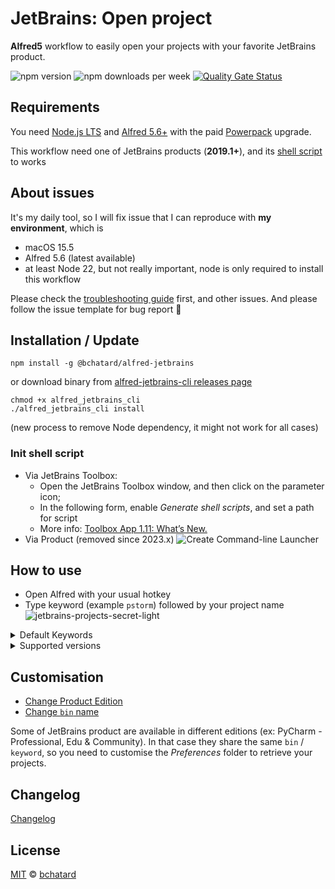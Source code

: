 # JetBrains: Open project

**Alfred5** workflow to easily open your projects with your favorite JetBrains product.

![npm version](https://img.shields.io/npm/v/@bchatard/alfred-jetbrains.svg?style=for-the-badge)
![npm downloads per week](https://img.shields.io/npm/dm/@bchatard/alfred-jetbrains.svg?style=for-the-badge)
[![Quality Gate Status](https://sonarcloud.io/api/project_badges/measure?project=bchatard_alfred-jetbrains&metric=alert_status)](https://sonarcloud.io/dashboard?id=bchatard_alfred-jetbrains)

## Requirements

You need [Node.js LTS](https://nodejs.org) and [Alfred 5.6+](https://www.alfredapp.com) with the paid [Powerpack](https://www.alfredapp.com/powerpack/) upgrade.

This workflow need one of JetBrains products (**2019.1+**), and its [shell script](#init-shell-script) to works

## About issues

It's my daily tool, so I will fix issue that I can reproduce with **my environment**, which is
* macOS 15.5
* Alfred 5.6 (latest available)
* at least Node 22, but not really important, node is only required to install this workflow

Please check the [troubleshooting guide](doc/troubleshooting.md) first, and other issues.
And please follow the issue template for bug report 🙏

## Installation / Update

```shell
npm install -g @bchatard/alfred-jetbrains
```

or download binary from [alfred-jetbrains-cli releases page](https://github.com/bchatard/alfred-jetbrains-cli/releases/latest)
```shell
chmod +x alfred_jetbrains_cli
./alfred_jetbrains_cli install
```
(new process to remove Node dependency, it might not work for all cases)

### Init shell script

- Via JetBrains Toolbox:
  - Open the JetBrains Toolbox window, and then click on the parameter icon;
  - In the following form, enable _Generate shell scripts_, and set a path for script
  - More info: [Toolbox App 1.11: What’s New.](https://blog.jetbrains.com/blog/2018/08/23/toolbox-app-1-11-whats-new/)
- Via Product (removed since 2023.x)
  ![Create Command-line Launcher](./doc/img/command_line_launcher.gif)

## How to use

- Open Alfred with your usual hotkey
- Type keyword (example `pstorm`) followed by your project name
  ![jetbrains-projects-secret-light](https://raw.githubusercontent.com/bchatard/alfred-jetbrains/master/doc/img/jetbrains-projects-secret-light.png)

<details>
<summary>Default Keywords</summary>

- Cross Products: `jb` (search projects on for all products)

- AndroidStudio: `studio`;
- AppCode: `appcode` (sunset by JetBrains, no more support on my side too);
- Aqua: `aqua`;
- CLion/CLion Nova: `clion` (default to "Standard", see [customisation to change this](#customisation));
- DataGrip: `datagrip`;
- DataSpell: `dataspell`;
- Fleet: `fleet`;
- GoLand: `goland`;
- IntelliJ Idea: `idea` (default to Community Edition, see [customisation to change this](#customisation));
- PhpStorm: `pstorm`;
- PyCharm: `pycharm` (default to Community Edition, see [customisation to change this](#customisation));
- Rider: `rider`;
- RubyMine: `rubymine`;
- RustRover: `rustrover`;
- WebStorm: `wstorm`;
- Writerside: `writerside`;

</details>

<details>
<summary>Supported versions</summary>
I test with these products/versions:

- AndroidStudio: since 3.+;
- AppCode: since 2018.3;
- Aqua: since 2023.1;
- CLion: since 2018.3;
- CLion Nova: since 2023.3;
- DataGrip: since 2018.3;
- DataSpell: since 2023.1;
- Fleet: public preview;
- GoLand: since 2018.3;
- IntelliJ Idea: since 2018.3;
- PhpStorm: since 2018.3;
- PyCharm: since 2018.3;
- Rider: since 2018.3;
- RubyMine: since 2018.3;
- RustRover: since 2023.2;
- WebStorm: since 2018.3;
- Writerside: since 2023.2;

</details>

## Customisation

- [Change Product Edition](doc/customisation/edition.md)
- [Change `bin` name](doc/customisation/bin.md)

Some of JetBrains product are available in different editions (ex: PyCharm - Professional, Edu & Community).
In that case they share the same `bin` / `keyword`, so you need to customise the _Preferences_ folder to retrieve your projects.


## Changelog

[Changelog](https://github.com/bchatard/alfred-jetbrains/releases)

## License

[MIT](LICENSE) © [bchatard](https://github.com/bchatard)
